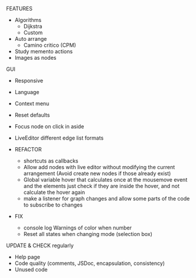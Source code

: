 FEATURES
  - Algorithms 
    - Dijkstra
    - Custom
  - Auto arrange
    - Camino critico (CPM)
  - Study memento actions
  - Images as nodes

GUI
  - Responsive
  - Language
  - Context menu
  - Reset defaults
  - Focus node on click in aside
  - LiveEditor different edge list formats


- REFACTOR 
  - shortcuts as callbacks
  - Allow add nodes with live editor without modifying the current arrangement (Avoid create new nodes if those already exist)
  - Global variable hover that calculates once at the mousemove event and the elements just check if they are inside the hover, and not calculate the hover again
  - make a listener for graph changes and allow some parts of the code to subscribe to changes

- FIX
  - console log Warnings of color when number
  - Reset all states when changing mode (selection box)

UPDATE & CHECK regularly
  - Help page
  - Code quality (comments, JSDoc, encapsulation, consistency)
  - Unused code